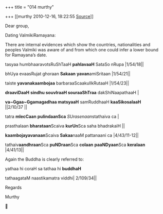 +++
title = "014 murthy"

+++
[[murthy	2010-12-16, 18:22:55 [Source](https://groups.google.com/g/samskrita/c/0QvRNik3Y40)]]



Dear group,

Dating ValmikiRamayana:

There are internal evidences which show the countries, nationalities and peoples Valmiki was aware of and from which one could infer a lower bound for Ramayana’s date.



tasyaa humbhaaravotsRuShTaaH **pahlavaaH** SataSo nRupa \|1/54/18\|\|



bhUya evaasRujat ghoraan **Sakaan** **yavan**amiSritaan \|1/54/21\|\|



taiste **yavanakaambojaa** barbaraaScaakulIkRutaaH \|1/54/23\|\|

**draaviDaaH** **sindhu souvIraaH souraaShTraa** dakShiNaapathaaH \|

**va\~Ggaa\~Ggamagadhaa matsyaaH** samRuddhaaH **kaaSikosalaaH** \|\|2/10/37 \|\|

tatra **mlecCaan** **pulindaanSca** *SUrasenaan*stathaiva ca \|

prasthalaan **bharataan**Scaiva **kurUn**Sca saha bhadrakaiH \|\|

**kaambojayavanaan**Scaiva **Sakaa**naaM pattanaani ca \|4/43/11-12\|\|



tathaiv**aandhraan**Sca **puNDraan**Sca **colaan** **paaNDyaan**Sca **keralaan** \|4/41/13\|\|

Again the Buddha is clearly referred to:

yathaa hi coraH sa tathaa hi **buddhaH**

tathaagataM naastikamatra viddhi\| 2/109/34\|\|



Regards

Murthy





